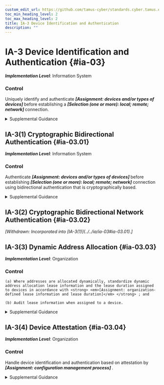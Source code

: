 ```yaml
---
custom_edit_url: https://github.com/tamus-cyber/standards.cyber.tamus.edu/tree/main/static/content/tamus.edu/TAMUS_profile.xml
toc_min_heading_level: 2
toc_max_heading_level: 2
title: IA-3 Device Identification and Authentication
description: ""
---
```


# IA-3 Device Identification and Authentication {#ia-03}

_**Implementation Level**_: Information System

### Control

Uniquely identify and authenticate <strong> <em>[Assignment: devices and/or types of devices]</em> </strong> before establishing a <strong> <em>[Selection (one or more): local; remote; network]</em> </strong> connection.

<details>
  <summary>Supplemental Guidance</summary>

Devices that require unique device-to-device identification and authentication are defined by type, device, or a combination of type and device. Organization-defined device types include devices that are not owned by the organization. Systems use shared known information (e.g., Media Access Control [MAC], Transmission Control Protocol/Internet Protocol [TCP/IP] addresses) for device identification or organizational authentication solutions (e.g., Institute of Electrical and Electronics Engineers (IEEE) 802.1x and Extensible Authentication Protocol [EAP], RADIUS server with EAP-Transport Layer Security [TLS] authentication, Kerberos) to identify and authenticate devices on local and wide area networks. Organizations determine the required strength of authentication mechanisms based on the security categories of systems and mission or business requirements. Because of the challenges of implementing device authentication on a large scale, organizations can restrict the application of the control to a limited number/type of devices based on mission or business needs.

</details>

## IA-3(1) Cryptographic Bidirectional Authentication {#ia-03.01}

_**Implementation Level**_: Information System

### Control

Authenticate <strong> <em>[Assignment: devices and/or types of devices]</em> </strong> before establishing <strong> <em>[Selection (one or more): local; remote; network]</em> </strong> connection using bidirectional authentication that is cryptographically based.

<details>
  <summary>Supplemental Guidance</summary>

A local connection is a connection with a device that communicates without the use of a network. A network connection is a connection with a device that communicates through a network. A remote connection is a connection with a device that communicates through an external network. Bidirectional authentication provides stronger protection to validate the identity of other devices for connections that are of greater risk.

</details>

## IA-3(2) Cryptographic Bidirectional Network Authentication {#ia-03.02}


<prop xmlns="http://csrc.nist.gov/ns/oscal/1.0" name="status" value="withdrawn">
               <em>[Withdrawn: Incorporated into [IA-3(1)](../../ia/ia-03#ia-03.01).]</em>
            </prop>
            

## IA-3(3) Dynamic Address Allocation {#ia-03.03}

_**Implementation Level**_: Organization

### Control

    (a) Where addresses are allocated dynamically, standardize dynamic address allocation lease information and the lease duration assigned to devices in accordance with <strong> <em>[Assignment: organization-defined lease information and lease duration]</em> </strong> ; and

    (b) Audit lease information when assigned to a device.

<details>
  <summary>Supplemental Guidance</summary>

The Dynamic Host Configuration Protocol (DHCP) is an example of a means by which clients can dynamically receive network address assignments.

</details>

## IA-3(4) Device Attestation {#ia-03.04}

_**Implementation Level**_: Organization

### Control

Handle device identification and authentication based on attestation by <strong> <em>[Assignment: configuration management process]</em> </strong>.

<details>
  <summary>Supplemental Guidance</summary>

Device attestation refers to the identification and authentication of a device based on its configuration and known operating state. Device attestation can be determined via a cryptographic hash of the device. If device attestation is the means of identification and authentication, then it is important that patches and updates to the device are handled via a configuration management process such that the patches and updates are done securely and do not disrupt identification and authentication to other devices.

</details>

